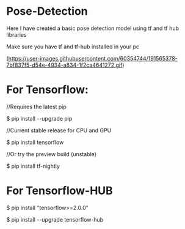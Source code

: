 # Pose-Detection
Here I have created a basic pose detection model using tf and tf hub libraries

Make sure you have tf and tf-hub installed in your pc


(https://user-images.githubusercontent.com/60354744/191565378-7bf837f5-d54e-4934-a834-1f2ca4641272.gif)



# For Tensorflow:
//Requires the latest pip

$ pip install --upgrade pip

//Current stable release for CPU and GPU

$ pip install tensorflow

//Or try the preview build (unstable)

$ pip install tf-nightly


# For Tensorflow-HUB

$ pip install "tensorflow>=2.0.0"

$ pip install --upgrade tensorflow-hub
